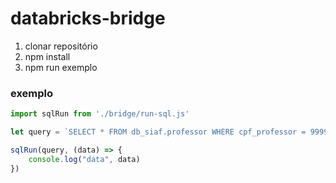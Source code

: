 # databricks-bridge

1. clonar repositório
2. npm install
3. npm run exemplo

### exemplo

~~~javascript
import sqlRun from './bridge/run-sql.js'

let query = `SELECT * FROM db_siaf.professor WHERE cpf_professor = 99999999`

sqlRun(query, (data) => {
    console.log("data", data)
})
~~~